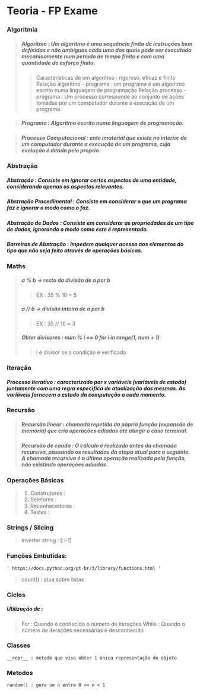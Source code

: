 # Teoria - FP Exame

### Algoritmia

> ##### __Algoritmo :__ Um algoritmo é uma sequência finita de instruções bem definidas e não ambíguas cada uma das quais pode ser executada mecanicamente num período de tempo finito e com uma quantidade de esforço finito.
>> Características de um algoritmo : rigoroso, eficaz e finito
>> Relação algoritmo - programa : um programa é um algoritmo escrito numa linguagem de programação 
>> Relação processo - programa : Um processo corresponde ao conjunto de ações tomadas por um computador durante a execução de um programa.

> ##### Programa : Algoritmo escrito numa linguagem de programação.

> ##### Processo Computacional : ente imaterial que existe no interior de um computador durante a execução de um programa, cuja evolução é ditada pelo proprio.

### Abstração

##### **Abstração :** Consiste em ignorar certos aspectos de uma entidade, considerando apenas os aspectos relevantes.
##### **Abstração Procedimental :** Consiste em considerar o que um programa faz e ignorar o modo como o faz.
##### **Abstração de Dados :** Consiste em considerar as propriedades de um tipo de dados, ignorando o modo como este é representado.
##### **Barreiras de Abstração :** Impedem qualquer acesso aos elementos do tipo que não seja feito através de operações básicas.

### Maths 

> ##### **a % b** -> resto da divisão de a por b
>> EX : 35 % 10 = 5
> ##### **a // b** -> divisão inteira de a por b
>> EX : 35 // 10 = 3
>##### Obter divisores : num % i == 0 for i in range(1, num + 1)
>> i é divisor se a condição é verificada

### Iteração

##### Processo iterativo : caracterizado por x variáveis (variáveis de estado) juntamente com uma regra especifica de atualização das mesmas. As variáveis fornecem o estado da computação a cada momento.

### Recursão 

> ##### **Recursão linear :** chamada repetida da pópria função (expansão de memória) que cria operações adiadas até atingir o caso terminal.
> ##### __Recursão de cauda :__ O cálculo é realizado antes da chamada recursiva, passando os resultados da etapa atual para a seguinte. A chamada recursiva é a última operação realizada pela função, __não existindo operações adiadas__ .

### Operações Básicas
> 1. Construtores : 
> 2. Seletores :
> 3. Reconhecedores :
> 4. Testes : 

### Strings / Slicing 

> Inverter string : [::-1]

### Funções Embutidas:
	' https://docs.python.org/pt-br/3/library/functions.html '
> count() : atua sobre listas

### Ciclos 

##### Utilização de :

> For : Quando é conhecido o número de iterações 
> While : Quando o número de iterações necessárias é desconhecido

### Classes

	__repr__ : metodo que visa obter 1 única representação do objeto

### Metodos
	random() : gera um n entre 0 <= n < 1 
